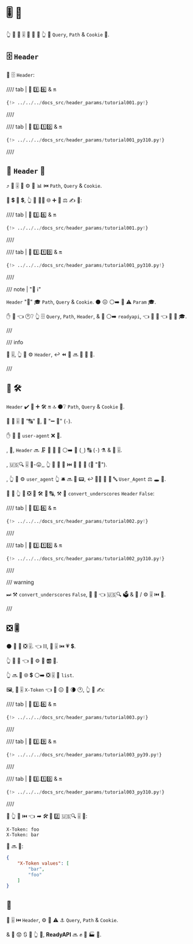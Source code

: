 # 🎚 🔢

👆 💪 🔬 🎚 🔢 🎏 🌌 👆 🔬 `Query`, `Path` &amp; `Cookie` 🔢.

## 🗄 `Header`

🥇 🗄 `Header`:

//// tab | 🐍 3️⃣.6️⃣ &amp; 🔛

```Python hl_lines="3"
{!> ../../../docs_src/header_params/tutorial001.py!}
```

////

//// tab | 🐍 3️⃣.1️⃣0️⃣ &amp; 🔛

```Python hl_lines="1"
{!> ../../../docs_src/header_params/tutorial001_py310.py!}
```

////

## 📣 `Header` 🔢

⤴️ 📣 🎚 🔢 ⚙️ 🎏 📊 ⏮️ `Path`, `Query` &amp; `Cookie`.

🥇 💲 🔢 💲, 👆 💪 🚶‍♀️ 🌐 ➕ 🔬 ⚖️ ✍ 🔢:

//// tab | 🐍 3️⃣.6️⃣ &amp; 🔛

```Python hl_lines="9"
{!> ../../../docs_src/header_params/tutorial001.py!}
```

////

//// tab | 🐍 3️⃣.1️⃣0️⃣ &amp; 🔛

```Python hl_lines="7"
{!> ../../../docs_src/header_params/tutorial001_py310.py!}
```

////

/// note | "📡 ℹ"

`Header` "👭" 🎓 `Path`, `Query` &amp; `Cookie`. ⚫️ 😖 ⚪️➡️ 🎏 ⚠ `Param` 🎓.

✋️ 💭 👈 🕐❔ 👆 🗄 `Query`, `Path`, `Header`, &amp; 🎏 ⚪️➡️ `readyapi`, 👈 🤙 🔢 👈 📨 🎁 🎓.

///

/// info

📣 🎚, 👆 💪 ⚙️ `Header`, ↩️ ⏪ 🔢 🔜 🔬 🔢 🔢.

///

## 🏧 🛠️

`Header` ✔️ 🐥 ➕ 🛠️ 🔛 🔝 ⚫️❔ `Path`, `Query` &amp; `Cookie` 🚚.

🌅 🐩 🎚 🎏 "🔠" 🦹, 💭 "➖ 🔣" (`-`).

✋️ 🔢 💖 `user-agent` ❌ 🐍.

, 🔢, `Header` 🔜 🗜 🔢 📛 🦹 ⚪️➡️ 🎦 (`_`) 🔠 (`-`) ⚗ &amp; 📄 🎚.

, 🇺🇸🔍 🎚 💼-😛,, 👆 💪 📣 👫 ⏮️ 🐩 🐍 👗 (💭 "🔡").

, 👆 💪 ⚙️ `user_agent` 👆 🛎 🔜 🐍 📟, ↩️ 💆‍♂ 🎯 🥇 🔤 `User_Agent` ⚖️ 🕳 🎏.

🚥 🤔 👆 💪 ❎ 🏧 🛠️ 🎦 🔠, ⚒ 🔢 `convert_underscores` `Header` `False`:

//// tab | 🐍 3️⃣.6️⃣ &amp; 🔛

```Python hl_lines="10"
{!> ../../../docs_src/header_params/tutorial002.py!}
```

////

//// tab | 🐍 3️⃣.1️⃣0️⃣ &amp; 🔛

```Python hl_lines="8"
{!> ../../../docs_src/header_params/tutorial002_py310.py!}
```

////

/// warning

⏭ ⚒ `convert_underscores` `False`, 🐻 🤯 👈 🇺🇸🔍 🗳 &amp; 💽 / ⚙️ 🎚 ⏮️ 🎦.

///

## ❎ 🎚

⚫️ 💪 📨 ❎ 🎚. 👈 ⛓, 🎏 🎚 ⏮️ 💗 💲.

👆 💪 🔬 👈 💼 ⚙️ 📇 🆎 📄.

👆 🔜 📨 🌐 💲 ⚪️➡️ ❎ 🎚 🐍 `list`.

🖼, 📣 🎚 `X-Token` 👈 💪 😑 🌅 🌘 🕐, 👆 💪 ✍:

//// tab | 🐍 3️⃣.6️⃣ &amp; 🔛

```Python hl_lines="9"
{!> ../../../docs_src/header_params/tutorial003.py!}
```

////

//// tab | 🐍 3️⃣.9️⃣ &amp; 🔛

```Python hl_lines="9"
{!> ../../../docs_src/header_params/tutorial003_py39.py!}
```

////

//// tab | 🐍 3️⃣.1️⃣0️⃣ &amp; 🔛

```Python hl_lines="7"
{!> ../../../docs_src/header_params/tutorial003_py310.py!}
```

////

🚥 👆 🔗 ⏮️ 👈 *➡ 🛠️* 📨 2️⃣ 🇺🇸🔍 🎚 💖:

```
X-Token: foo
X-Token: bar
```

📨 🔜 💖:

```JSON
{
    "X-Token values": [
        "bar",
        "foo"
    ]
}
```

## 🌃

📣 🎚 ⏮️ `Header`, ⚙️ 🎏 ⚠ ⚓ `Query`, `Path` &amp; `Cookie`.

&amp; 🚫 😟 🔃 🎦 👆 🔢, **ReadyAPI** 🔜 ✊ 💅 🏭 👫.
